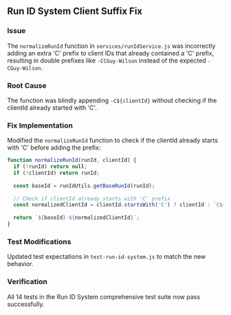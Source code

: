 ## Run ID System Client Suffix Fix

### Issue
The `normalizeRunId` function in `services/runIdService.js` was incorrectly adding an extra 'C' prefix to client IDs that already contained a 'C' prefix, resulting in double prefixes like `-CCGuy-Wilson` instead of the expected `-CGuy-Wilson`.

### Root Cause
The function was blindly appending `-C${clientId}` without checking if the clientId already started with 'C'.

### Fix Implementation
Modified the `normalizeRunId` function to check if the clientId already starts with 'C' before adding the prefix:

```javascript
function normalizeRunId(runId, clientId) {
  if (!runId) return null;
  if (!clientId) return runId;
  
  const baseId = runIdUtils.getBaseRunId(runId);
  
  // Check if clientId already starts with 'C' prefix
  const normalizedClientId = clientId.startsWith('C') ? clientId : `C${clientId}`;
  
  return `${baseId}-${normalizedClientId}`;
}
```

### Test Modifications
Updated test expectations in `test-run-id-system.js` to match the new behavior.

### Verification
All 14 tests in the Run ID System comprehensive test suite now pass successfully.